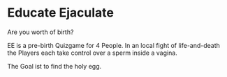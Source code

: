 # Educate Ejaculate
Are you worth of birth?

EE is a pre-birth Quizgame for 4 People.
In an local fight of life-and-death the Players each
take control over a sperm inside a vagina.

The Goal ist to find the holy egg.
